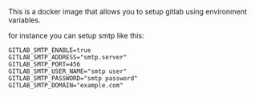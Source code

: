 This is a docker image that allows you to setup gitlab using environment variables.

for instance you can setup smtp like this:

```
GITLAB_SMTP_ENABLE=true
GITLAB_SMTP_ADDRESS="smtp.server"
GITLAB_SMTP_PORT=456
GITLAB_SMTP_USER_NAME="smtp user"
GITLAB_SMTP_PASSWORD="smtp password"
GITLAB_SMTP_DOMAIN="example.com"
```
